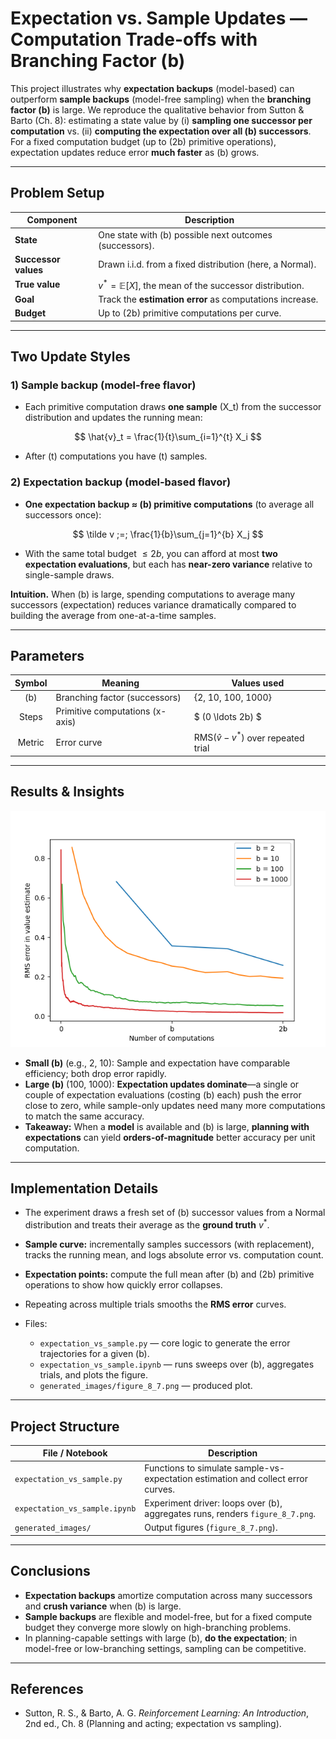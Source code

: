 # **Expectation vs. Sample Updates — Computation Trade-offs with Branching Factor (b)**

This project illustrates why **expectation backups** (model-based) can outperform **sample backups** (model-free sampling) when the **branching factor (b)** is large. We reproduce the qualitative behavior from Sutton & Barto (Ch. 8): estimating a state value by (i) **sampling one successor per computation** vs. (ii) **computing the expectation over all (b) successors**. For a fixed computation budget (up to (2b) primitive operations), expectation updates reduce error **much faster** as (b) grows.

---

## **Problem Setup**

| Component            | Description                                                    |
| -------------------- |----------------------------------------------------------------|
| **State**            | One state with (b) possible next outcomes (successors).        |
| **Successor values** | Drawn i.i.d. from a fixed distribution (here, a Normal).       |
| **True value**       | $v^* = \mathbb{E}[X]$, the mean of the successor distribution. |
| **Goal**             | Track the **estimation error** as computations increase.       |
| **Budget**           | Up to (2b) primitive computations per curve.                   |

---

## **Two Update Styles**

### **1) Sample backup (model-free flavor)**

* Each primitive computation draws **one sample** (X_t) from the successor distribution and updates the running mean:

$$
\hat{v}_t = \frac{1}{t}\sum_{i=1}^{t} X_i
$$


* After (t) computations you have (t) samples.

### **2) Expectation backup (model-based flavor)**

* **One expectation backup ≈ (b) primitive computations** (to average all successors once):

$$
\tilde v ;=; \frac{1}{b}\sum_{j=1}^{b} X_j
$$
 
* With the same total budget $\le 2b$, you can afford at most **two expectation evaluations**, but each has **near-zero variance** relative to single-sample draws.

**Intuition.** When (b) is large, spending computations to average many successors (expectation) reduces variance dramatically compared to building the average from one-at-a-time samples.

---

## **Parameters**
| Symbol | Meaning                         | Values used        |
|:-----:|---------------------------------|--------------------|
| \(b\) | Branching factor (successors)   |  {2, 10, 100, 1000} |
| Steps | Primitive computations (x-axis) |$ (0 \ldots 2b) $|
| Metric| Error curve                     | $\text{RMS}( \hat v - v^* )$ over repeated trial |

---

## **Results & Insights**

<img src="generated_images/figure_8_7.png" alt="RMS error vs number of computations for different branching factors" width="600">

* **Small (b)** (e.g., 2, 10): Sample and expectation have comparable efficiency; both drop error rapidly.
* **Large (b)** (100, 1000): **Expectation updates dominate**—a single or couple of expectation evaluations (costing (b) each) push the error close to zero, while sample-only updates need many more computations to match the same accuracy.
* **Takeaway:** When a **model** is available and (b) is large, **planning with expectations** can yield **orders-of-magnitude** better accuracy per unit computation.

---

## **Implementation Details**

* The experiment draws a fresh set of (b) successor values from a Normal distribution and treats their average as the **ground truth** $v^*$.
* **Sample curve:** incrementally samples successors (with replacement), tracks the running mean, and logs absolute error vs. computation count.
* **Expectation points:** compute the full mean after (b) and (2b) primitive operations to show how quickly error collapses.
* Repeating across multiple trials smooths the **RMS error** curves.
* Files:

  * `expectation_vs_sample.py` — core logic to generate the error trajectories for a given (b).
  * `expectation_vs_sample.ipynb` — runs sweeps over (b), aggregates trials, and plots the figure.
  * `generated_images/figure_8_7.png` — produced plot.

---

## **Project Structure**

| File / Notebook               | Description                                                                      |
| ----------------------------- | -------------------------------------------------------------------------------- |
| `expectation_vs_sample.py`    | Functions to simulate sample-vs-expectation estimation and collect error curves. |
| `expectation_vs_sample.ipynb` | Experiment driver: loops over (b), aggregates runs, renders `figure_8_7.png`.    |
| `generated_images/`           | Output figures (`figure_8_7.png`).                                               |

---

## **Conclusions**

* **Expectation backups** amortize computation across many successors and **crush variance** when (b) is large.
* **Sample backups** are flexible and model-free, but for a fixed compute budget they converge more slowly on high-branching problems.
* In planning-capable settings with large (b), **do the expectation**; in model-free or low-branching settings, sampling can be competitive.

---

## **References**

* Sutton, R. S., & Barto, A. G. *Reinforcement Learning: An Introduction*, 2nd ed., Ch. 8 (Planning and acting; expectation vs sampling).
